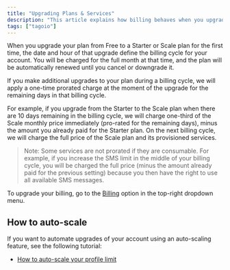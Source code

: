 ```yaml
---
title: "Upgrading Plans & Services"
description: "This article explains how billing behaves when you upgrade TagoIO plans or services, including proration rules and when charges are applied, and points to a tutorial for enabling auto-scaling of profile limits."
tags: ["tagoio"]
---
```


When you upgrade your plan from Free to a Starter or Scale plan for the first time, the date and hour of that upgrade define the billing cycle for your account. You will be charged for the full month at that time, and the plan will be automatically renewed until you cancel or downgrade it.

If you make additional upgrades to your plan during a billing cycle, we will apply a one-time prorated charge at the moment of the upgrade for the remaining days in that billing cycle.

For example, if you upgrade from the Starter to the Scale plan when there are 10 days remaining in the billing cycle, we will charge one-third of the Scale monthly price immediately (pro-rated for the remaining days), minus the amount you already paid for the Starter plan. On the next billing cycle, we will charge the full price of the Scale plan and its provisioned services.

> Note: Some services are not prorated if they are consumable. For example, if you increase the SMS limit in the middle of your billing cycle, you will be charged the full price (minus the amount already paid for the previous setting) because you then have the right to use all available SMS messages.

To upgrade your billing, go to the [Billing](../billing/billing-summary) option in the top-right dropdown menu.

## How to auto-scale

If you want to automate upgrades of your account using an auto-scaling feature, see the following tutorial:

- [How to auto-scale your profile limit](services-overview#auto-scaling)